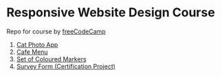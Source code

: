 # Responsive Website Design Course
Repo for course by [freeCodeCamp](https://www.freecodecamp.org/learn/2022/responsive-web-design/)
1. [Cat Photo App](https://fquinn454.github.io/freeCodeCamp/CatPhotoApp.html)
2. [Cafe Menu](https://fquinn454.github.io/freeCodeCamp/cafeMenu/menu.html)
3. [Set of Coloured Markers](https://fquinn454.github.io/freeCodeCamp/colouredMarkers/index.html)
4. [Survey Form (Certification Project)](https://fquinn454.github.io/freeCodeCamp/surveyForm/index.html)
